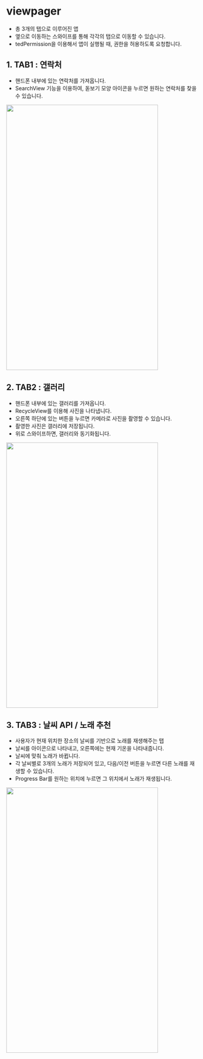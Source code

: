 # viewpager

- 총 3개의 탭으로 이루어진 앱
- 옆으로 이동하는 스와이프를 통해 각각의 탭으로 이동할 수 있습니다.
- tedPermission을 이용해서 앱이 실행될 때, 권한을 허용하도록 요청합니다.


## 1. TAB1 : 연락처

 - 핸드폰 내부에 있는 연락처를 가져옵니다.
 - SearchView 기능을 이용하여, 돋보기 모양 아이콘을 누르면 원하는 연락처를 찾을 수 있습니다.
 
 <img src = "https://user-images.githubusercontent.com/80759746/124569496-f60a9180-de80-11eb-99e1-75ab7360b7ff.jpg" width="400" height="700">

 
## 2. TAB2 : 갤러리

 - 핸드폰 내부에 있는 갤러리를 가져옵니다.
 - RecycleView를 이용해 사진을 나타냅니다.
 - 오른쪽 하단에 있는 버튼을 누르면 카메라로 사진을 촬영할 수 있습니다.
 - 촬영한 사진은 갤러리에 저장됩니다.
 - 위로 스와이프하면, 갤러리와 동기화됩니다.

<img src = "https://user-images.githubusercontent.com/80759746/124569824-42ee6800-de81-11eb-85a5-98eea6302dd5.jpg" width="400" height="700">


## 3. TAB3 : 날씨 API / 노래 추천
 - 사용자가 현재 위치한 장소의 날씨를 기반으로 노래를 재생해주는 탭
 - 날씨를 아이콘으로 나타내고, 오른쪽에는 현재 기온을 나타내줍니다.
 - 날씨에 맞춰 노래가 바뀝니다.
 - 각 날씨별로 3개의 노래가 저장되어 있고, 다음/이전 버튼을 누르면 다른 노래를 재생할 수 있습니다.
 - Progress Bar를 원하는 위치에 누르면 그 위치에서 노래가 재생됩니다.
 
 <img src = "https://user-images.githubusercontent.com/80759746/124577700-77195700-de88-11eb-96e0-8076ff971d8a.jpg" width="400" height="700">


